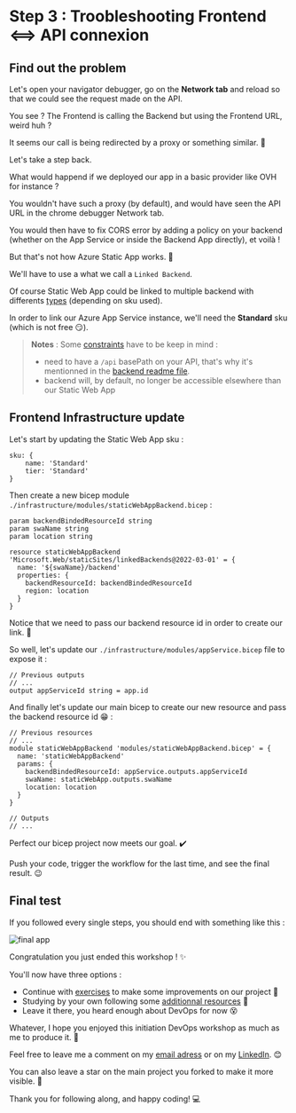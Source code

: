 # Step 3 : Troobleshooting Frontend <==> API connexion

## Find out the problem

Let's open your navigator debugger, go on the **Network tab** and reload so that we could see the request made on the API.

You see ? The Frontend is calling the Backend but using the Frontend URL, weird huh ?

It seems our call is being redirected by a proxy or something similar. :eyes:

Let's take a step back.

What would happend if we deployed our app in a basic provider like OVH for instance ?

You wouldn't have such a proxy (by default), and would have seen the API URL in the chrome debugger Network tab.

You would then have to fix CORS error by adding a policy on your backend (whether on the App Service or inside the Backend App directly), et voilà !

But that's not how Azure Static App works. :grimacing:

We'll have to use a what we call a `Linked Backend`.

Of course Static Web App could be linked to multiple backend with differents [types](https://learn.microsoft.com/azure/static-web-apps/apis-overview#api-options) (depending on sku used).

In order to link our Azure App Service instance, we'll need the **Standard** sku (which is not free :smirk:).

> **Notes** : Some [constraints](https://learn.microsoft.com/azure/static-web-apps/apis-overview#constraints) have to be keep in mind : 
> - need to have a `/api` basePath on your API, that's why it's mentionned in the [backend readme file](../backend/README.md).
> - backend will, by default, no longer be accessible elsewhere than our Static Web App

## Frontend Infrastructure update

Let's start by updating the Static Web App sku :

```bicep
sku: {   
    name: 'Standard'
    tier: 'Standard'
}
```

Then create a new bicep module `./infrastructure/modules/staticWebAppBackend.bicep` : 

```bicep
param backendBindedResourceId string
param swaName string
param location string

resource staticWebAppBackend 'Microsoft.Web/staticSites/linkedBackends@2022-03-01' = {
  name: '${swaName}/backend'
  properties: {
    backendResourceId: backendBindedResourceId
    region: location
  }
}
```

Notice that we need to pass our backend resource id in order to create our link. :eyes:

So well, let's update our `./infrastructure/modules/appService.bicep` file to expose it :

```bicep
// Previous outputs 
// ...
output appServiceId string = app.id
```

And finally let's update our main bicep to create our new resource and pass the backend resource id :grin: :

```bicep
// Previous resources
// ...
module staticWebAppBackend 'modules/staticWebAppBackend.bicep' = {
  name: 'staticWebAppBackend'
  params: {
    backendBindedResourceId: appService.outputs.appServiceId
    swaName: staticWebApp.outputs.swaName
    location: location
  }
}

// Outputs 
// ...
```

Perfect our bicep project now meets our goal. :heavy_check_mark:

Push your code, trigger the workflow for the last time, and see the final result. :wink:

## Final test

If you followed every single steps, you should end with something like this : 

![final app](./assets/final_deployed_app.png)

Congratulation you just ended this workshop ! :sparkles:

You'll now have three options :
- Continue with [exercises](step4_further_improvements.md) to make some improvements on our project :eyes:
- Studying by your own following some [additionnal resources](to_go_further.md) :rocket:
- Leave it there, you heard enough about DevOps for now :dizzy_face:

Whatever, I hope you enjoyed this initiation DevOps workshop as much as me to produce it. :metal:

Feel free to leave me a comment on my [email adress](mailto:ju.raillard@hotmail.fr) or on my [LinkedIn](https://www.linkedin.com/in/julien-raillard/). :blush:

You can also leave a star on the main project you forked to make it more visible. :pray:

Thank you for following along, and happy coding! :computer:
